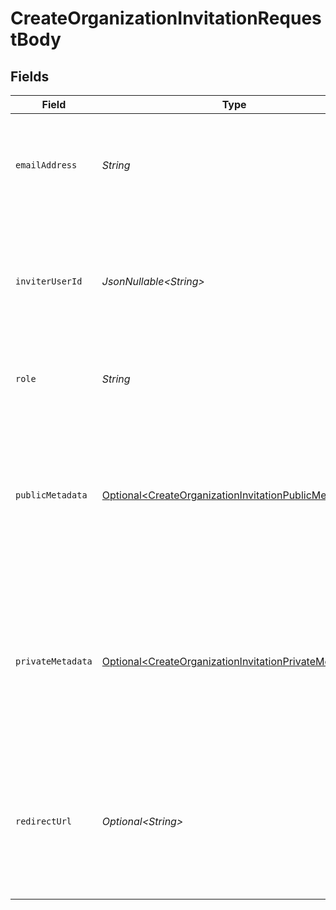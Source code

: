 # CreateOrganizationInvitationRequestBody


## Fields

| Field                                                                                                                                    | Type                                                                                                                                     | Required                                                                                                                                 | Description                                                                                                                              |
| ---------------------------------------------------------------------------------------------------------------------------------------- | ---------------------------------------------------------------------------------------------------------------------------------------- | ---------------------------------------------------------------------------------------------------------------------------------------- | ---------------------------------------------------------------------------------------------------------------------------------------- |
| `emailAddress`                                                                                                                           | *String*                                                                                                                                 | :heavy_check_mark:                                                                                                                       | The email address of the new member that is going to be invited to the organization                                                      |
| `inviterUserId`                                                                                                                          | *JsonNullable\<String>*                                                                                                                  | :heavy_minus_sign:                                                                                                                       | The ID of the user that invites the new member to the organization.<br/>Must be an administrator in the organization.                    |
| `role`                                                                                                                                   | *String*                                                                                                                                 | :heavy_check_mark:                                                                                                                       | The role of the new member in the organization                                                                                           |
| `publicMetadata`                                                                                                                         | [Optional\<CreateOrganizationInvitationPublicMetadata>](../../models/operations/CreateOrganizationInvitationPublicMetadata.md)           | :heavy_minus_sign:                                                                                                                       | Metadata saved on the organization invitation, read-only from the Frontend API and fully accessible (read/write) from the Backend API.   |
| `privateMetadata`                                                                                                                        | [Optional\<CreateOrganizationInvitationPrivateMetadata>](../../models/operations/CreateOrganizationInvitationPrivateMetadata.md)         | :heavy_minus_sign:                                                                                                                       | Metadata saved on the organization invitation, fully accessible (read/write) from the Backend API but not visible from the Frontend API. |
| `redirectUrl`                                                                                                                            | *Optional\<String>*                                                                                                                      | :heavy_minus_sign:                                                                                                                       | Optional URL that the invitee will be redirected to once they accept the invitation by clicking the join link in the invitation email.   |